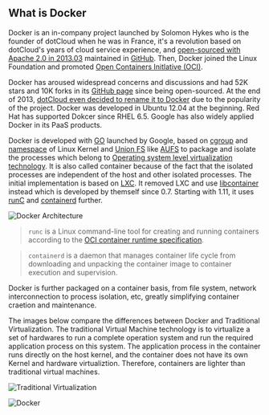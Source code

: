 ## What is Docker

Docker is an in-company project launched by Solomon Hykes who is the founder of dotCloud when he was in France, it's a revolution based on dotCloud's years of cloud service experience, and [open-sourced with Apache 2.0 in 2013.03][docker-soft] maintained in [GitHub](https://github.com/moby/moby). Then, Docker joined the Linux Foundation and promoted [Open Containers Initlative (OCI)](https://www.opencontainers.org/).

Docker has aroused widespread concerns and discussions and had 52K stars and 10K forks in its [GitHub page](https://github.com/moby/moby) since being open-sourced. At the end of 2013, [dotCloud even decided to rename it to Docker](https://blog.docker.com/2013/10/dotcloud-is-becoming-docker-inc/) due to the popularity of the project. Docker was developed in Ubuntu 12.04 at the beginning. Red Hat has supported Dokcer since RHEL 6.5. Google has also widely applied Docker in its PaaS products.

Docker is developed with [GO](https://golang.org/) launched by Google, based on [cgroup](https://zh.wikipedia.org/wiki/Cgroups) and [namespace](https://en.wikipedia.org/wiki/Linux_namespaces) of Linux Kernel and [Union FS](https://en.wikipedia.org/wiki/Union_mount) like [AUFS](https://en.wikipedia.org/wiki/Aufs) to package and isolate the processes which belong to [Operating system level virtualization technology](https://en.wikipedia.org/wiki/Operating-system-level_virtualization). It is also called container because of the fact that the isolated processes are independent of the host and other isolated processes. The initial implementation is based on [LXC](https://linuxcontainers.org/lxc/introduction/). It removed LXC and use [libcontainer](https://github.com/docker/libcontainer) instead which is developed by themself since 0.7. Starting with 1.11, it uses [runC](https://github.com/opencontainers/runc) and [containerd](https://github.com/containerd/containerd) further.

![Docker Architecture](https://docs.microsoft.com/en-us/virtualization/windowscontainers/deploy-containers/media/docker-on-linux.png)

> `runc` is a Linux command-line tool for creating and running containers according to the [OCI container runtime specification](https://github.com/opencontainers/runtime-spec).

> `containerd` is a daemon that manages container life cycle from downloading and unpacking the container image to container execution and supervision.

Docker is further packaged on a container basis, from file system, network interconnection to process isolation, etc, greatly simplifying container craetion and maintenance.

The images below compare the differences between Docker and Traditional Virtualization. The traditional Virtual Machine technology is to virtualize a set of hardwares to run a complete operation system and run the required application process on this system. The application process in the container runs directly on the host kernel, and the container does not have its own Kernel and hardware virtualiztion. Therefore, containers are lighter than traditional virtual machines.

![Traditional Virtualization](_images/virtualization.png)

![Docker](_images/docker.png)

[docker-soft]:https://en.wikipedia.org/wiki/Docker_(software)
